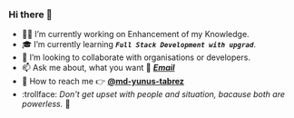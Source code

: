 ### Hi there 👋

- :technologist: I’m currently working on Enhancement of my Knowledge.
- :mortar_board: I’m currently learning ***`Full Stack Development with upgrad`***.
- 👯 I’m looking to collaborate with organisations or developers.
- 📫 Ask me about, what you want :incoming_envelope: ***[Email](myt0786@gmail.com)***
- :calling: How to reach me :point_right: **[@md-yunus-tabrez](www.linkedin.com/in/md-yunus-tabrez)**
- :trollface: *Don't get upset with people and situation, bacause both are powerless.* :no_good:

